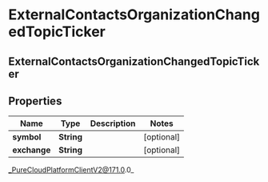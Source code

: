 # ExternalContactsOrganizationChangedTopicTicker

## ExternalContactsOrganizationChangedTopicTicker

## Properties

|Name | Type | Description | Notes|
|------------ | ------------- | ------------- | -------------|
| **symbol** | **String** |  | [optional] |
| **exchange** | **String** |  | [optional] |



_PureCloudPlatformClientV2@171.0.0_
